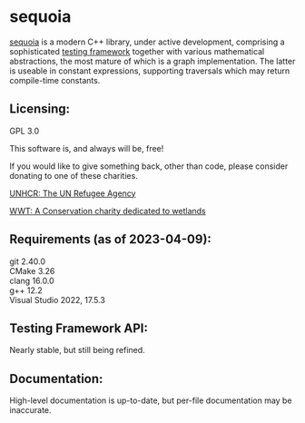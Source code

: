 # sequoia

[sequoia](https://ojrosten.github.io/sequoia/html/index.html) is a modern C++ library,
under active development, comprising a sophisticated
[testing framework](https://ojrosten.github.io/sequoia/html/dc/d92/testframeworkpage.html)
together with various mathematical abstractions, the most mature of which is a graph implementation.
The latter is useable in constant expressions, supporting traversals which may return compile-time constants.

## Licensing:

GPL 3.0

This software is, and always will be, free!

If you would like to give something back, other than code, please consider donating to one
of these charities.

[UNHCR: The UN Refugee Agency](https://www.unhcr.org)

[WWT: A Conservation charity dedicated to wetlands](https://www.wwt.org.uk/)

## Requirements (as of 2023-04-09):

git 2.40.0  
CMake 3.26  
clang 16.0.0   
g++ 12.2  
Visual Studio 2022, 17.5.3

## Testing Framework API:

Nearly stable, but still being refined.

## Documentation:

High-level documentation is up-to-date, but per-file documentation may be inaccurate.


